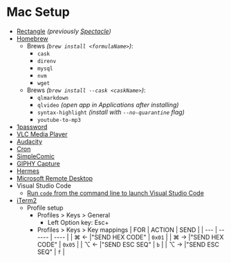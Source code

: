 # Mac Setup
* [Rectangle](https://rectangleapp.com/) _(previously [Spectacle](https://www.spectacleapp.com/))_
* [Homebrew](https://brew.sh/)
  * Brews _(`brew install <formulaName>`)_:
    * `cask`
    * `direnv`
    * `mysql`
    * `nvm`
    * `wget`
  * Brews _(`brew install --cask <caskName>`)_:
    * `qlmarkdown`
    * `qlvideo` _(open app in Applications after installing)_
    * `syntax-highlight` _(install with `--no-quarantine` flag)_
    * `youtube-to-mp3`
* [1password](https://1password.com/downloads/mac/)
* [VLC Media Player](https://www.videolan.org/vlc/download-macosx.html)
* [Audacity](https://www.audacityteam.org/download/mac/)
* [Cron](https://cron.com/download/macos/)
* [SimpleComic](https://apps.apple.com/us/app/simple-comic/id1497435571)
* [GIPHY Capture](https://apps.apple.com/us/app/giphy-capture-the-gif-maker/id668208984)
* [Hermes](https://hermesapp.org/)
* [Microsoft Remote Desktop](https://apps.apple.com/us/app/microsoft-remote-desktop/id1295203466)
* Visual Studio Code
    * [Run `code` from the command line to launch Visual Studio Code](https://code.visualstudio.com/docs/setup/mac)
* [iTerm2](https://iterm2.com/downloads.html)
    * Profile setup
        * Profiles > Keys > General
            * Left Option key: Esc+
        * Profiles > Keys > Key mappings
            | FOR | ACTION | SEND |
            | --- | ------ | ---- |
            | ⌘ ← |"SEND HEX CODE" | `0x01` |
            | ⌘ → |"SEND HEX CODE" | `0x05` |
            | ⌥ ← |"SEND ESC SEQ" | `b` |
            | ⌥ → |"SEND ESC SEQ" | `f` |
